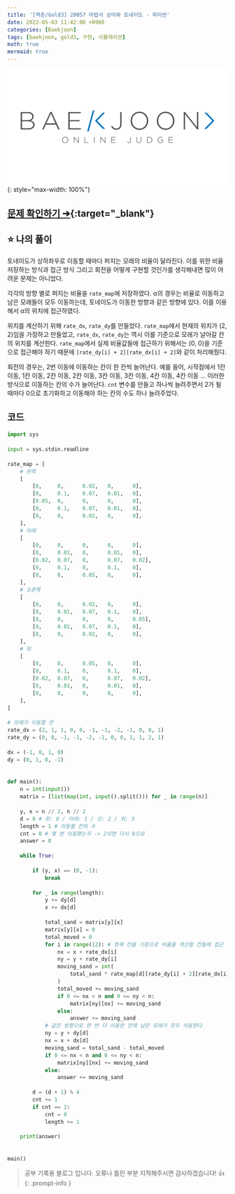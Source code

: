 ```yaml
---
title: '[백준/Gold3] 20057 마법사 상어와 토네이도 - 파이썬'
date: 2022-05-03 11:42:00 +0900
categories: [Baekjoon]
tags: [baekjoon, gold3, 구현, 시뮬레이션]
math: true
mermaid: true
---
```


![](/assets/images/banners/baekjoon_banner.png){: style="max-width: 100%"}

## [문제 확인하기 ➔](https://www.acmicpc.net/problem/20057){:target="_blank"}

## ⭐️ 나의 풀이

토네이도가 상하좌우로 이동할 때마다 퍼지는 모래의 비율이 달라진다. 이를 위한 비율 저장하는 방식과 접근 방식 그리고 회전을 어떻게 구현할 것인가를 생각해내면 많이 어려운 문제는 아니었다.

각각의 방향 별로 퍼지는 비율을 `rate_map`에 저장하였다. α의 경우는 비율로 이동하고 남은 모래들이 모두 이동하는데, 토네이도가 이동한 방향과 같은 방향에 있다. 이를 이용해서 α의 위치에 접근하였다.

위치를 계산하기 위해 `rate_dx`, `rate_dy`를 만들었다. `rate_map`에서 현재의 위치가 (2, 2)임을 가정하고 만들었고, `rate_dx`, `rate_dy`는 역시 이를 기준으로 모래가 날아갈 칸의 위치를 계산한다. `rate_map`에서 실제 비율값들에 접근하기 위해서는 (0, 0)을 기준으로 접근해야 하기 때문에 `[rate_dy[i] + 2][rate_dx[i] + 2]`와 같이 처리해줬다.

회전의 경우는, 2번 이동에 이동하는 칸이 한 칸씩 늘어난다. 예를 들어, 시작점에서 1칸 이동, 1칸 이동, 2칸 이동, 2칸 이동, 3칸 이동, 3칸 이동, 4칸 이동, 4칸 이동 ... 이러한 방식으로 이동하는 칸의 수가 늘어난다. `cnt` 변수를 만들고 하나씩 늘려주면서 2가 될 때마다 0으로 초기화하고 이동해야 하는 칸의 수도 하나 늘려주었다.

## 코드

```python
import sys

input = sys.stdin.readline

rate_map = [
    # 왼쪽
    [
        [0,     0,      0.02,   0,      0],
        [0,     0.1,    0.07,   0.01,   0],
        [0.05,  0,      0,      0,      0],
        [0,     0.1,    0.07,   0.01,   0],
        [0,     0,      0.02,   0,      0],
    ],
    # 아래
    [
        [0,     0,      0,      0,      0],
        [0,     0.01,   0,      0.01,   0],
        [0.02,  0.07,   0,      0.07,   0.02],
        [0,     0.1,    0,      0.1,    0],
        [0,     0,      0.05,   0,      0],
    ],
    # 오른쪽
    [
        [0,     0,      0.02,   0,      0],
        [0,     0.01,   0.07,   0.1,    0],
        [0,     0,      0,      0,      0.05],
        [0,     0.01,   0.07,   0.1,    0],
        [0,     0,      0.02,   0,      0],
    ],
    # 위
    [
        [0,     0,      0.05,   0,      0],
        [0,     0.1,    0,      0.1,    0],
        [0.02,  0.07,   0,      0.07,   0.02],
        [0,     0.01,   0,      0.01,   0],
        [0,     0,      0,      0,      0],
    ],
]

# 모래가 이동할 칸
rate_dx = (2, 1, 1, 0, 0, -1, -1, -2, -1, 0, 0, 1)
rate_dy = (0, 0, -1, -1, -2, -1, 0, 0, 1, 1, 2, 1)

dx = (-1, 0, 1, 0)
dy = (0, 1, 0, -1)


def main():
    n = int(input())
    matrix = [list(map(int, input().split())) for _ in range(n)]

    y, x = n // 2, n // 2
    d = 0 # 왼: 0 / 아래: 1 / 오: 2 / 위: 3
    length = 1 # 이동할 칸의 수
    cnt = 0 # 몇 번 이동했는지 -> 2이면 다시 0으로
    answer = 0

    while True:

        if (y, x) == (0, -1):
            break

        for _ in range(length):
            y += dy[d]
            x += dx[d]

            total_sand = matrix[y][x]
            matrix[y][x] = 0
            total_moved = 0
            for i in range(12): # 현재 칸을 기준으로 비율을 계산할 칸들에 접근
                nx = x + rate_dx[i] 
                ny = y + rate_dy[i]
                moving_sand = int(
                    total_sand * rate_map[d][rate_dy[i] + 2][rate_dx[i] + 2]
                )
                total_moved += moving_sand
                if 0 <= nx < n and 0 <= ny < n:
                    matrix[ny][nx] += moving_sand
                else:
                    answer += moving_sand
            # 같은 방향으로 한 번 더 이동한 칸에 남은 모래가 모두 이동한다
            ny = y + dy[d]
            nx = x + dx[d]
            moving_sand = total_sand - total_moved
            if 0 <= nx < n and 0 <= ny < n:
                matrix[ny][nx] += moving_sand
            else:
                answer += moving_sand

        d = (d + 1) % 4
        cnt += 1
        if cnt == 2:
            cnt = 0
            length += 1

    print(answer)


main()
```

> 공부 기록용 블로그 입니다. 오류나 틀린 부분 지적해주시면 감사하겠습니다! 👍
{: .prompt-info }
